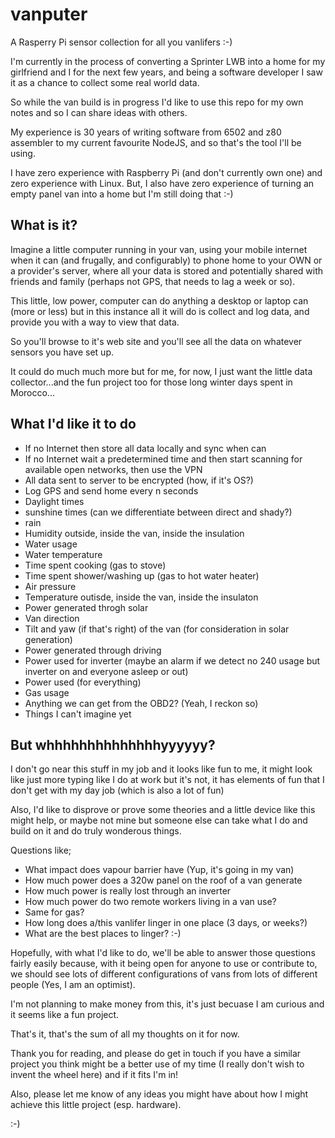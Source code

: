 # vanputer
A Rasperry Pi sensor collection for all you vanlifers :-)

I'm currently in the process of converting a Sprinter LWB into a home for my girlfriend and I for the next few years, and being a software developer I saw it as a chance to collect some real world data.

So while the van build is in progress I'd like to use this repo for my own notes and so I can share ideas with others.

My experience is 30 years of writing software from 6502 and z80 assembler to my current favourite NodeJS, and so that's the tool I'll be using.

I have zero experience with Raspberry Pi (and don't currently own one) and zero experience with Linux. But, I also have zero experience of turning an empty panel van into a home but I'm still doing that :-)

## What is it?
Imagine a little computer running in your van, using your mobile internet when it can (and frugally, and configurably) to phone home to your OWN or a provider's server, where all your data is stored and potentially shared with friends and family (perhaps not GPS, that needs to lag a week or so).

This little, low power, computer can do anything a desktop or laptop can (more or less) but in this instance all it will do is collect and log data, and provide you with a way to view that data.

So you'll browse to it's web site and you'll see all the data on whatever sensors you have set up.

It could do much much more but for me, for now, I just want the little data collector...and the fun project too for those long winter days spent in Morocco...

## What I'd like it to do
* If no Internet then store all data locally and sync when can
* If no Internet wait a predetermined time and then start scanning for available open networks, then use the VPN
* All data sent to server to be encrypted (how, if it's OS?)
* Log GPS and send home every n seconds
* Daylight times
* sunshine times (can we differentiate between direct and shady?)
* rain
* Humidity outside, inside the van, inside the insulation
* Water usage
* Water temperature
* Time spent cooking (gas to stove)
* Time spent shower/washing up (gas to hot water heater)
* Air pressure
* Temperature outisde, inside the van, inside the insulaton
* Power generated throgh solar
* Van direction
* Tilt and yaw (if that's right) of the van (for consideration in solar generation)
* Power generated through driving
* Power used for inverter (maybe an alarm if we detect no 240 usage but inverter on and everyone asleep or out) 
* Power used (for everything)
* Gas usage
* Anything we can get from the OBD2? (Yeah, I reckon so)
* Things I can't imagine yet

## But whhhhhhhhhhhhhhyyyyyy?
I don't go near this stuff in my job and it looks like fun to me, it might look like just more typing like I do at work but it's not, it has elements of fun that I don't get with my day job (which is also a lot of fun)

Also, I'd like to disprove or prove some theories and a little device like this might help, or maybe not mine but someone else can take what I do and build on it and do truly wonderous things.

Questions like;
* What impact does vapour barrier have (Yup, it's going in my van)
* How much power does a 320w panel on the roof of a van generate
* How much power is really lost through an inverter
* How much power do two remote workers living in a van use?
* Same for gas?
* How long does a/this vanlifer linger in one place (3 days, or weeks?)
* What are the best places to linger? :-)

Hopefully, with what I'd like to do, we'll be able to answer those questions fairly easily because, with it being open for anyone to use or contribute to, we should see lots of different configurations of vans from lots of different people (Yes, I am an optimist).

I'm not planning to make money from this, it's just becuase I am curious and it seems like a fun project.

That's it, that's the sum of all my thoughts on it for now.

Thank you for reading, and please do get in touch if you have a similar project you think might be a better use of my time (I really don't wish to invent the wheel here) and if it fits I'm in!

Also, please let me know of any ideas you might have about how I might achieve this little project (esp. hardware).

:-)
